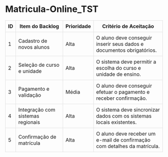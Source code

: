 # Matricula-Online_TST

<table style="width:100%; border-collapse: collapse;">
  <thead>
    <tr>
      <th style="border: 1px solid #ddd; padding: 8px;">ID</th>
      <th style="border: 1px solid #ddd; padding: 8px;">Item do Backlog</th>
      <th style="border: 1px solid #ddd; padding: 8px;">Prioridade</th>
      <th style="border: 1px solid #ddd; padding: 8px;">Critério de Aceitação</th>
    </tr>
  </thead>
  <tbody>
    <tr>
      <td style="border: 1px solid #ddd; padding: 8px;">1</td>
      <td style="border: 1px solid #ddd; padding: 8px;">Cadastro de novos alunos</td>
      <td style="border: 1px solid #ddd; padding: 8px;">Alta</td>
      <td style="border: 1px solid #ddd; padding: 8px;">O aluno deve conseguir inserir seus dados e documentos obrigatórios.</td>
    </tr>
    <tr>
      <td style="border: 1px solid #ddd; padding: 8px;">2</td>
      <td style="border: 1px solid #ddd; padding: 8px;">Seleção de curso e unidade</td>
      <td style="border: 1px solid #ddd; padding: 8px;">Alta</td>
      <td style="border: 1px solid #ddd; padding: 8px;">O sistema deve permitir a escolha do curso e unidade de ensino.</td>
    </tr>
    <tr>
      <td style="border: 1px solid #ddd; padding: 8px;">3</td>
      <td style="border: 1px solid #ddd; padding: 8px;">Pagamento e validação</td>
      <td style="border: 1px solid #ddd; padding: 8px;">Média</td>
      <td style="border: 1px solid #ddd; padding: 8px;">O aluno deve conseguir efetuar o pagamento e receber confirmação.</td>
    </tr>
    <tr>
      <td style="border: 1px solid #ddd; padding: 8px;">4</td>
      <td style="border: 1px solid #ddd; padding: 8px;">Integração com sistemas regionais</td>
      <td style="border: 1px solid #ddd; padding: 8px;">Alta</td>
      <td style="border: 1px solid #ddd; padding: 8px;">O sistema deve sincronizar dados com os sistemas locais existentes.</td>
    </tr>
    <tr>
      <td style="border: 1px solid #ddd; padding: 8px;">5</td>
      <td style="border: 1px solid #ddd; padding: 8px;">Confirmação de matrícula</td>
      <td style="border: 1px solid #ddd; padding: 8px;">Alta</td>
      <td style="border: 1px solid #ddd; padding: 8px;">O aluno deve receber um e-mail de confirmação com detalhes da matrícula.</td>
    </tr>
  </tbody>
</table>

